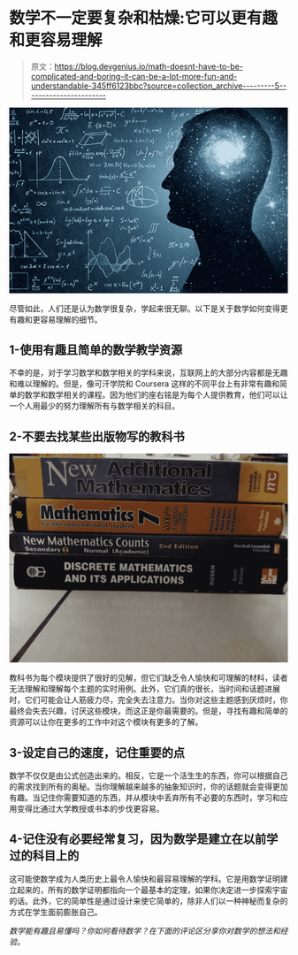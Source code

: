 # 数学不一定要复杂和枯燥:它可以更有趣和更容易理解

> 原文：<https://blog.devgenius.io/math-doesnt-have-to-be-complicated-and-boring-it-can-be-a-lot-more-fun-and-understandable-345ff6123bbc?source=collection_archive---------5----------------------->

![](img/e94584d01ae482a2cd6a6a80c1063552.png)

尽管如此，人们还是认为数学很复杂，学起来很无聊。以下是关于数学如何变得更有趣和更容易理解的细节。

## 1-使用有趣且简单的数学教学资源

不幸的是，对于学习数学和数学相关的学科来说，互联网上的大部分内容都是无趣和难以理解的。但是，像可汗学院和 Coursera 这样的不同平台上有非常有趣和简单的数学和数学相关的课程。因为他们的座右铭是为每个人提供教育，他们可以让一个人用最少的努力理解所有与数学相关的科目。

## 2-不要去找某些出版物写的教科书

![](img/995a263b51a035ab6157faf53cf13c1f.png)

教科书为每个模块提供了很好的见解，但它们缺乏令人愉快和可理解的材料，读者无法理解和理解每个主题的实时用例。此外，它们真的很长，当时间和话题进展时，它们可能会让人筋疲力尽，完全失去注意力。当你对这些主题感到厌烦时，你最终会失去兴趣，讨厌这些模块，而这正是你最需要的。但是，寻找有趣和简单的资源可以让你在更多的工作中对这个模块有更多的了解。

## 3-设定自己的速度，记住重要的点

数学不仅仅是由公式创造出来的。相反，它是一个活生生的东西，你可以根据自己的需求找到所有的奥秘。当你理解越来越多的抽象知识时，你的话题就会变得更加有趣。当记住你需要知道的东西，并从模块中丢弃所有不必要的东西时，学习和应用变得比通过大学教授或书本的步伐更容易。

## 4-记住没有必要经常复习，因为数学是建立在以前学过的科目上的

这可能使数学成为人类历史上最令人愉快和最容易理解的学科。它是用数学证明建立起来的，所有的数学证明都指向一个最基本的定理，如果你决定进一步探索宇宙的话。此外，它的简单性是通过设计来使它简单的，除非人们以一种神秘而复杂的方式在学生面前膨胀自己。

*数学能有趣且易懂吗？你如何看待数学？在下面的评论区分享你对数学的想法和经验。*